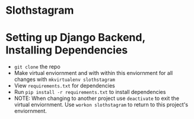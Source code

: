 # Slothstagram

# Setting up Django Backend, Installing Dependencies
- ```git clone``` the repo
- Make virtual enviornment and with within this enviornment for all changes with ```mkvirtualenv slothstagram```
- View ```requirements.txt``` for dependencies
- Run ```pip install -r requirements.txt``` to install dependencies
- NOTE: When changing to another project use ```deactivate``` to exit the virtual enviornment. Use ```workon slothstagram``` to return to this project's enviornment.
